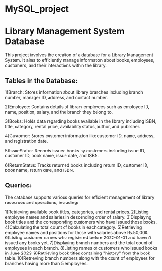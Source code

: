# MySQL_project

# Library Management System Database

This project involves the creation of a database for a Library Management System. It aims to efficiently manage information about books, employees, customers, and their interactions within the library.

## Tables in the Database:

1)Branch: Stores information about library branches including branch number, manager ID, address, and contact number.

2)Employee: Contains details of library employees such as employee ID, name, position, salary, and the branch they belong to.

3)Books: Holds data regarding books available in the library including ISBN, title, category, rental price, availability status, author, and publisher.

4)Customer: Stores customer information like customer ID, name, address, and registration date.

5)IssueStatus: Records issued books by customers including issue ID, customer ID, book name, issue date, and ISBN.

6)ReturnStatus: Tracks returned books including return ID, customer ID, book name, return date, and ISBN.

## Queries:

The database supports various queries for efficient management of library resources and operations, including:

1)Retrieving available book titles, categories, and rental prices.
2)Listing employee names and salaries in descending order of salary.
3)Displaying book titles and the corresponding customers who have issued those books.
4)Calculating the total count of books in each category.
5)Retrieving employee names and positions for those with salaries above Rs.50,000.
6)Listing customer names who registered before 2022-01-01 and haven't issued any books yet.
7)Displaying branch numbers and the total count of employees in each branch.
8)Listing names of customers who issued books in June 2023.
9)Retrieving book titles containing "history" from the book table.
10)Retrieving branch numbers along with the count of employees for branches having more than 5 employees.
